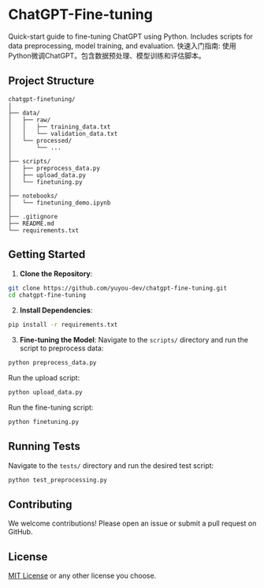 # ChatGPT-Fine-tuning
Quick-start guide to fine-tuning ChatGPT using Python. Includes scripts for data preprocessing, model training, and evaluation. 快速入门指南: 使用Python微调ChatGPT。包含数据预处理、模型训练和评估脚本。

## Project Structure

```
chatgpt-finetuning/
│
├── data/
│   ├── raw/
│   │   ├── training_data.txt
│   │   └── validation_data.txt
│   └── processed/
│       └── ...
│
├── scripts/
│   ├── preprocess_data.py
│   ├── upload_data.py
│   └── finetuning.py
│
├── notebooks/
│   └── finetuning_demo.ipynb
│
├── .gitignore
├── README.md
└── requirements.txt
```

## Getting Started

1. **Clone the Repository**:
```bash
git clone https://github.com/yuyou-dev/chatgpt-fine-tuning.git
cd chatgpt-fine-tuning
```

2. **Install Dependencies**:
```bash
pip install -r requirements.txt
```

3. **Fine-tuning the Model**:
Navigate to the `scripts/` directory and run the script to preprocess data:
```bash
python preprocess_data.py
```
Run the upload script:
```bash
python upload_data.py
```
Run the fine-tuning script:
```bash
python finetuning.py
```

## Running Tests

Navigate to the `tests/` directory and run the desired test script:
```bash
python test_preprocessing.py
```

## Contributing

We welcome contributions! Please open an issue or submit a pull request on GitHub.

## License

[MIT License](LICENSE) or any other license you choose.

